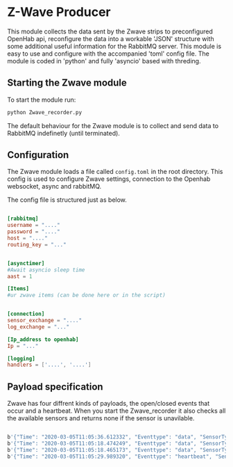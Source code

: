 # Z-Wave Producer
<!--
Text here
-->
This module collects the data sent by the Zwave strips to preconfigured OpenHab api, reconfigure the data into a workable 'JSON' structure with some additional useful information for the RabbitMQ server. This module is easy to use and configure with the accompanied 'toml' config file. The module is coded in 'python' and fully 'asyncio' based with threding. 

## Starting the Zwave module
To start the module run:
```bash
python Zwave_recorder.py
```
The default behaviour for the Zwave module is to collect and send data to RabbitMQ indefinetly (until terminated).

## Configuration

The Zwave module loads a file called `config.toml` in the root directory.
This config is used to configure Zwave settings, connection to the Openhab websocket, async and rabbitMQ.

The config file is structured just as below.

```toml

[rabbitmq]
username = "...."
password = "...."
host = "...."
routing_key = "..."


[asynctimer]
#Await asyncio sleep time
aast = 1

[Items]
#ur zwave items (can be done here or in the script)


[connection]
sensor_exchange = "...."
log_exchange = "..."

[Ip_address to openhab]
Ip = "..."

[logging]
handlers = ['....', '....']

```
## Payload specification
Zwave has four diffrent kinds of payloads, the open/closed events that occur and a heartbeat. When you start the Zwave_recorder it also checks all the available sensors and returns none if the sensor is unavilable.

```javascript

b'{"Time": "2020-03-05T11:05:36.612332", "Eventtype": "data", "SensorType": "Zwave", "Payload": "OPEN3"}'
b'{"Time": "2020-03-05T11:05:18.474249", "Eventtype": "data", "SensorType": "Zwave", "Payload": "none22"}'
b'{"Time": "2020-03-05T11:05:18.465173", "Eventtype": "data", "SensorType": "Zwave", "Payload": "CLOSED16"}'
b'{"Time": "2020-03-05T11:05:29.989320", "Eventtype": "heartbeat", "SensorType": "Zwave", "Payload": "ok"}'

```